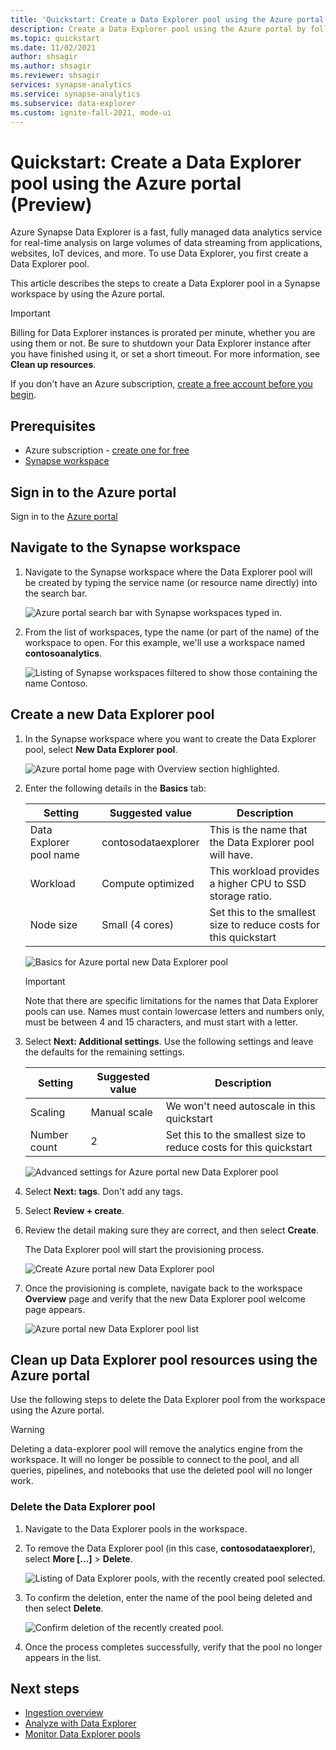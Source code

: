 ```yaml
---
title: 'Quickstart: Create a Data Explorer pool using the Azure portal (Preview)'
description: Create a Data Explorer pool using the Azure portal by following the steps in this guide.
ms.topic: quickstart
ms.date: 11/02/2021
author: shsagir
ms.author: shsagir
ms.reviewer: shsagir
services: synapse-analytics
ms.service: synapse-analytics
ms.subservice: data-explorer
ms.custom: ignite-fall-2021, mode-ui
---
```


# Quickstart: Create a Data Explorer pool using the Azure portal (Preview)

Azure Synapse Data Explorer is a fast, fully managed data analytics service for real-time analysis on large volumes of data streaming from applications, websites, IoT devices, and more. To use Data Explorer, you first create a Data Explorer pool.

This article describes the steps to create a Data Explorer pool in a Synapse workspace by using the Azure portal.

> [!IMPORTANT]
> Billing for Data Explorer instances is prorated per minute, whether you are using them or not. Be sure to shutdown your Data Explorer instance after you have finished using it, or set a short timeout. For more information, see **Clean up resources**.

If you don't have an Azure subscription, [create a free account before you begin](https://azure.microsoft.com/free/).

## Prerequisites

- Azure subscription - [create one for free](https://azure.microsoft.com/free/)
- [Synapse workspace](../quickstart-create-workspace.md)

## Sign in to the Azure portal

Sign in to the [Azure portal](https://portal.azure.com/)

## Navigate to the Synapse workspace

1. Navigate to the Synapse workspace where the Data Explorer pool will be created by typing the service name (or resource name directly) into the search bar.

    ![Azure portal search bar with Synapse workspaces typed in.](../media/quickstart-create-sql-pool/create-sql-pool-00a.png)

1. From the list of workspaces, type the name (or part of the name) of the workspace to open. For this example, we'll use a workspace named **contosoanalytics**.

    ![Listing of Synapse workspaces filtered to show those containing the name Contoso.](../media/quickstart-create-sql-pool/create-sql-pool-00b.png)

## Create a new Data Explorer pool

1. In the Synapse workspace where you want to create the Data Explorer pool, select **New Data Explorer pool**.

    ![Azure portal home page with Overview section highlighted.](media/create-data-explorer-pool-portal/goto-data-explorer-pool-portal.png)

1. Enter the following details in the **Basics** tab:

    | Setting | Suggested value | Description |
    |--|--|--|
    | Data Explorer pool name | contosodataexplorer | This is the name that the Data Explorer pool will have. |
    | Workload | Compute optimized | This workload provides a higher CPU to SSD storage ratio. |
    | Node size | Small (4 cores) | Set this to the smallest size to reduce costs for this quickstart |

    ![Basics for Azure portal new Data Explorer pool](media/create-data-explorer-pool-portal/create-data-explorer-pool-basics-portal.png)

    > [!IMPORTANT]
    > Note that there are specific limitations for the names that Data Explorer pools can use. Names must contain lowercase letters and numbers only, must be between 4 and 15 characters, and must start with a letter.

1. Select **Next: Additional settings**. Use the following settings and leave the defaults for the remaining settings.

    | Setting | Suggested value | Description |
    |--|--|--|
    | Scaling | Manual scale | We won't need autoscale in this quickstart |
    | Number count | 2 | Set this to the smallest size to reduce costs for this quickstart |

    ![Advanced settings for Azure portal new Data Explorer pool](media/create-data-explorer-pool-portal/create-data-explorer-pool-advanced-settings-portal.png)

1. Select **Next: tags**. Don't add any tags.
1. Select **Review + create**.
1. Review the detail making sure they are correct, and then select **Create**.

    The Data Explorer pool will start the provisioning process.

    ![Create Azure portal new Data Explorer pool](media/create-data-explorer-pool-portal/create-data-explorer-pool-portal.png)

1. Once the provisioning is complete, navigate back to the workspace **Overview** page and verify that the new Data Explorer pool welcome page appears.

    ![Azure portal new Data Explorer pool list](media/create-data-explorer-pool-portal/verify-data-explorer-pool-portal.png)

## Clean up Data Explorer pool resources using the Azure portal

Use the following steps to delete the Data Explorer pool from the workspace using the Azure portal.

> [!WARNING]
> Deleting a data-explorer pool will remove the analytics engine from the workspace. It will no longer be possible to connect to the pool, and all queries, pipelines, and notebooks that use the deleted pool will no longer work.

### Delete the Data Explorer pool

1. Navigate to the Data Explorer pools in the workspace.
1. To remove the Data Explorer pool (in this case, **contosodataexplorer**), select **More [...]** > **Delete**.

    ![Listing of Data Explorer pools, with the recently created pool selected.](media/create-data-explorer-pool-portal/create-data-explorer-pool-portal.png)

1. To confirm the deletion, enter the name of the pool being deleted and then select **Delete**.

    ![Confirm deletion of the recently created pool.](media/create-data-explorer-pool-portal/confirm-deletion-data-explorer-pool-portal.png)

1. Once the process completes successfully, verify that the pool no longer appears in the list.

## Next steps

- [Ingestion overview](ingest-data/data-explorer-ingest-data-overview.md)
- [Analyze with Data Explorer](../get-started-analyze-data-explorer.md)
- [Monitor Data Explorer pools](data-explorer-monitor-pools.md)
